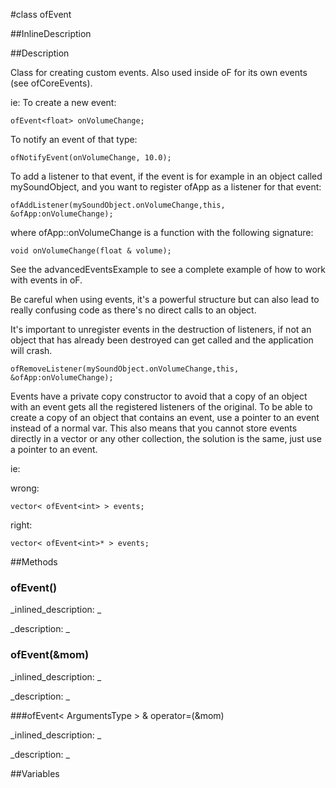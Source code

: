 #class ofEvent


<!--
_visible: True_
_advanced: False_
_istemplated: False_
-->

##InlineDescription






##Description

Class for creating custom events. Also used inside oF for its own events (see ofCoreEvents).

ie: To create a new event:

~~~~{.cpp}
ofEvent<float> onVolumeChange;
~~~~

To notify an event of that type:

~~~~{.cpp}
ofNotifyEvent(onVolumeChange, 10.0);
~~~~

To add a listener to that event, if the event is for example in an object called mySoundObject, and you want to register ofApp as a listener for that event:

~~~~{.cpp}
ofAddListener(mySoundObject.onVolumeChange,this, &ofApp:onVolumeChange);
~~~~

where ofApp::onVolumeChange is a function with the following signature:

~~~~{.cpp}
void onVolumeChange(float & volume);
~~~~

See the advancedEventsExample to see a complete example of how to work with events in oF.

Be careful when using events, it's a powerful structure but can also lead to really confusing code as there's no direct calls to an object. 

It's important to unregister events in the destruction of listeners, if not an object that has already been destroyed can get called and the application will crash.

~~~~{.cpp}
ofRemoveListener(mySoundObject.onVolumeChange,this, &ofApp:onVolumeChange);
~~~~

Events have a private copy constructor to avoid that a copy of an object with an event gets all the registered listeners of the original. To be able to create a copy of an object that contains an event, use a pointer to an event instead of a normal var. This also means that you cannot store events directly in a vector or any other collection, the solution is the same, just use a pointer to an event.

ie:

wrong:  
~~~~{.cpp}
vector< ofEvent<int> > events;
~~~~

right:  
~~~~{.cpp}
vector< ofEvent<int>* > events;
~~~~





##Methods



### ofEvent()

<!--
_syntax: ofEvent()_
_name: ofEvent_
_returns: _
_returns_description: _
_parameters: _
_access: public_
_version_started: 0073_
_version_deprecated: _
_summary: _
_constant: False_
_static: False_
_visible: True_
_advanced: False_
-->

_inlined_description: _








_description: _








<!----------------------------------------------------------------------------->

### ofEvent(&mom)

<!--
_syntax: ofEvent(&mom)_
_name: ofEvent_
_returns: _
_returns_description: _
_parameters: const ofEvent< ArgumentsType > &mom_
_access: public_
_version_started: 0073_
_version_deprecated: _
_summary: _
_constant: False_
_static: False_
_visible: True_
_advanced: False_
-->

_inlined_description: _








_description: _








<!----------------------------------------------------------------------------->

###ofEvent< ArgumentsType > & operator=(&mom)

<!--
_syntax: operator=(&mom)_
_name: operator=_
_returns: ofEvent< ArgumentsType > &_
_returns_description: _
_parameters: const ofEvent< ArgumentsType > &mom_
_access: public_
_version_started: 0073_
_version_deprecated: _
_summary: _
_constant: False_
_static: False_
_visible: True_
_advanced: False_
-->

_inlined_description: _








_description: _








<!----------------------------------------------------------------------------->

##Variables



